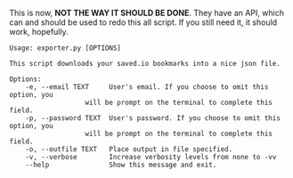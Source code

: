 This is now, **NOT THE WAY IT SHOULD BE DONE**. They have an API, which can and should be used to redo this all script. If you still need it, it should work, hopefully.

    Usage: exporter.py [OPTIONS]

    This script downloads your saved.io bookmarks into a nice json file.

    Options:
        -e, --email TEXT     User's email. If you choose to omit this option, you
                       will be prompt on the terminal to complete this field.
        -p, --password TEXT  User's password. If you choose to omit this option, you
                       will be prompt on the terminal to complete this field.    
        -o, --outfile TEXT   Place output in file specified.
        -v, --verbose        Increase verbosity levels from none to -vv
        --help               Show this message and exit.

